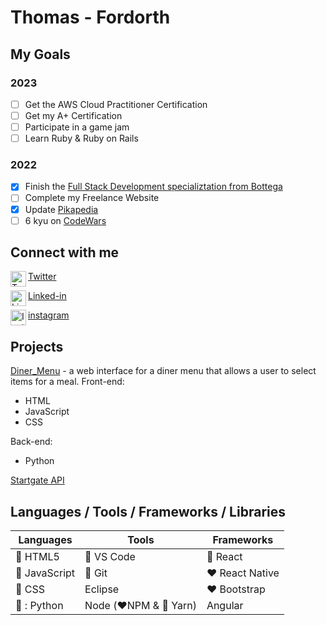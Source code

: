# Thomas - Fordorth

## My Goals

### 2023

- [ ] Get the AWS Cloud Practitioner Certification
- [ ] Get my A+ Certification
- [ ] Participate in a game jam
- [ ] Learn Ruby & Ruby on Rails

### 2022

- [X] Finish the [Full Stack Development specializtation from Bottega](https://www.coursera.org/specializations/full-stack-react)
- [ ] Complete my Freelance Website
- [X] Update [Pikapedia](https://pikapedia.net)
- [ ] 6 kyu on [CodeWars](https://www.codewars.com/users/Firebird2552/stats)

## Connect with me

<!-- <img src="https://cdn.jsdelivr.net/npm/simple-icons@v3/icons/youtube.svg" width="25px" alt="Youtube" align="left" /> [Youtube](https://www.youtube.com/channel/UCoQUIizX6UmDwbm33miinnQ?view_as=subscriber) -->

<img src="https://cdn.jsdelivr.net/npm/simple-icons@v3/icons/twitter.svg" width="25px" alt="Twitter" align="left" />[Twitter](https://twitter.com/Fordorth)

<img src="https://cdn.jsdelivr.net/npm/simple-icons@v3/icons/linkedin.svg" width="25px" alt="Linked-in" align="left" />[Linked-in](https://www.linkedin.com/in/thomas-gould-77a76461/)

<img src="https://cdn.jsdelivr.net/npm/simple-icons@v3/icons/instagram.svg" width="25px" alt="Instagram" align="left" />[instagram](https://www.instagram.com/thomas.l.gould/)

## Projects

[Diner_Menu](https://github.com/firebird2552/Diner_Menu) - a web interface for a diner menu that allows a user to select items for a meal.
Front-end:

- HTML
- JavaScript
- CSS

Back-end:

- Python

[Startgate API](https)

## Languages / Tools / Frameworks / Libraries

| Languages                    | Tools                                      | Frameworks              |
| ---------------------------- | ------------------------------------------ | ----------------------- |
| :sparkling_heart: HTML5      | :sparkling_heart: VS Code                  | :sparkling_heart: React |
| :sparkling_heart: JavaScript | :sparkling_heart: Git                      | :heart: React Native    |
| :sparkling_heart: CSS        | Eclipse                                    | :heart: Bootstrap       |
| :sparkling_heart: : Python   | Node (:heart:NPM & :sparkling_heart: Yarn) | Angular                 |
